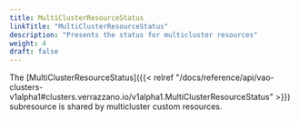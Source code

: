 ```yaml
---
title: MultiClusterResourceStatus
linkTitle: "MultiClusterResourceStatus"
description: "Presents the status for multicluster resources"
weight: 4
draft: false
---
```

The [MultiClusterResourceStatus]({{< relref "/docs/reference/api/vao-clusters-v1alpha1#clusters.verrazzano.io/v1alpha1.MultiClusterResourceStatus" >}}) subresource is shared by multicluster custom resources.
